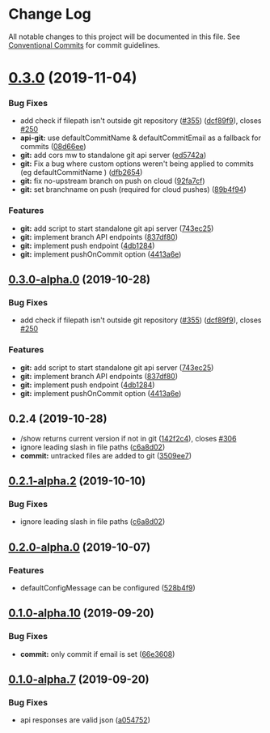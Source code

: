 # Change Log

All notable changes to this project will be documented in this file.
See [Conventional Commits](https://conventionalcommits.org) for commit guidelines.

# [0.3.0](https://github.com/tinacms/tinacms/compare/@tinacms/api-git@0.2.4-alpha.0...@tinacms/api-git@0.3.0) (2019-11-04)


### Bug Fixes

* add check if filepath isn't outside git repository ([#355](https://github.com/tinacms/tinacms/issues/355)) ([dcf89f9](https://github.com/tinacms/tinacms/commit/dcf89f9)), closes [#250](https://github.com/tinacms/tinacms/issues/250)
* **api-git:** use defaultCommitName & defaultCommitEmail as a fallback for commits ([08d66ee](https://github.com/tinacms/tinacms/commit/08d66ee))
* **git:** add cors mw to standalone git api server ([ed5742a](https://github.com/tinacms/tinacms/commit/ed5742a))
* **git:** Fix a bug where custom options weren't being applied to commits (eg defaultCommitName ) ([dfb2654](https://github.com/tinacms/tinacms/commit/dfb2654))
* **git:** fix no-upstream branch on push on cloud ([92fa7cf](https://github.com/tinacms/tinacms/commit/92fa7cf))
* **git:** set branchname on push (required for cloud pushes) ([89b4f94](https://github.com/tinacms/tinacms/commit/89b4f94))


### Features

* **git:** add script to start standalone git api server ([743ec25](https://github.com/tinacms/tinacms/commit/743ec25))
* **git:** implement branch API endpoints ([837df80](https://github.com/tinacms/tinacms/commit/837df80))
* **git:** implement push endpoint ([4db1284](https://github.com/tinacms/tinacms/commit/4db1284))
* **git:** implement pushOnCommit option ([4413a6e](https://github.com/tinacms/tinacms/commit/4413a6e))





## [0.3.0-alpha.0](https://github.com/tinacms/tinacms/compare/@tinacms/api-git@0.2.4-alpha.0...@tinacms/api-git@0.3.0-alpha.0) (2019-10-28)

### Bug Fixes

- add check if filepath isn't outside git repository ([#355](https://github.com/tinacms/tinacms/issues/355)) ([dcf89f9](https://github.com/tinacms/tinacms/commit/dcf89f9)), closes [#250](https://github.com/tinacms/tinacms/issues/250)

### Features

- **git:** add script to start standalone git api server ([743ec25](https://github.com/tinacms/tinacms/commit/743ec25))
- **git:** implement branch API endpoints ([837df80](https://github.com/tinacms/tinacms/commit/837df80))
- **git:** implement push endpoint ([4db1284](https://github.com/tinacms/tinacms/commit/4db1284))
- **git:** implement pushOnCommit option ([4413a6e](https://github.com/tinacms/tinacms/commit/4413a6e))

## 0.2.4 (2019-10-28)

- /show returns current version if not in git ([142f2c4](https://github.com/tinacms/tinacms/commit/142f2c4)), closes [#306](https://github.com/tinacms/tinacms/issues/306)
- ignore leading slash in file paths ([c6a8d02](https://github.com/tinacms/tinacms/commit/c6a8d02))
- **commit:** untracked files are added to git ([3509ee7](https://github.com/tinacms/tinacms/commit/3509ee7))

## [0.2.1-alpha.2](https://github.com/tinacms/tinacms/compare/@tinacms/api-git@0.2.1-alpha.1...@tinacms/api-git@0.2.1-alpha.2) (2019-10-10)

### Bug Fixes

- ignore leading slash in file paths ([c6a8d02](https://github.com/tinacms/tinacms/commit/c6a8d02))

## [0.2.0-alpha.0](https://github.com/tinacms/tinacms/compare/@tinacms/api-git@0.1.0...@tinacms/api-git@0.2.0-alpha.0) (2019-10-07)

### Features

- defaultConfigMessage can be configured ([528b4f9](https://github.com/tinacms/tinacms/commit/528b4f9))

## [0.1.0-alpha.10](https://github.com/tinacms/tinacms/compare/@tinacms/api-git@0.1.0-alpha.7...@tinacms/api-git@0.1.0-alpha.10) (2019-09-20)

### Bug Fixes

- **commit:** only commit if email is set ([66e3608](https://github.com/tinacms/tinacms/commit/66e3608))

## [0.1.0-alpha.7](https://github.com/tinacms/tinacms/compare/@tinacms/api-git@0.1.0-alpha.6...@tinacms/api-git@0.1.0-alpha.7) (2019-09-20)

### Bug Fixes

- api responses are valid json ([a054752](https://github.com/tinacms/tinacms/commit/a054752))
